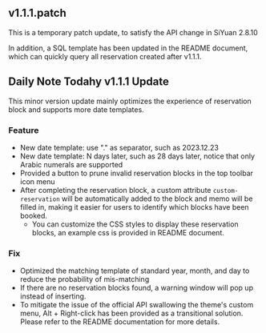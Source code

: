 ## v1.1.1.patch

This is a temporary patch update, to satisfy the API change in SiYuan 2.8.10

In addition, a SQL template has been updated in the README document, which can quickly query all reservation created after v1.1.1.

## Daily Note Todahy v1.1.1 Update


This minor version update mainly optimizes the experience of reservation block and supports more date templates.

### Feature
- New date template: use "." as separator, such as 2023.12.23
- New date template: N days later, such as 28 days later, notice that only Arabic numerals are supported
- Provided a button to prune invalid reservation blocks in the top toolbar icon menu
- After completing the reservation block, a custom attribute `custom-reservation` will be automatically added to the block and memo will be filled in, making it easier for users to identify which blocks have been booked.
    - You can customize the CSS styles to display these reservation blocks, an example css is provided in README document.

### Fix

- Optimized the matching template of standard year, month, and day to reduce the probability of mis-matching
- If there are no reservation blocks found, a warning window will pop up instead of inserting.
- To mitigate the issue of the official API swallowing the theme's custom menu, Alt + Right-click has been provided as a transitional solution. Please refer to the README documentation for more details.
